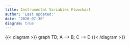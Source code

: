 ```yaml
---
title: Instrumental Variables Flowchart
author: 'Last updated:'
date: '2020-07-30'
diagram: true
---
```


{{< diagram >}}
graph TD;
    A --> B;
    C --> D
{{< /diagram >}}